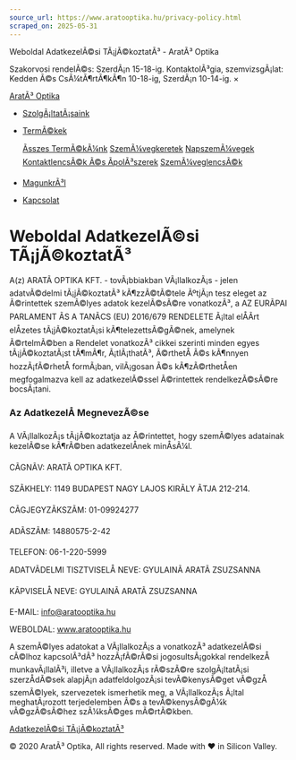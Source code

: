 ```yaml
---
source_url: https://www.aratooptika.hu/privacy-policy.html
scraped_on: 2025-05-31
---
```


Weboldal AdatkezelÃ©si TÃ¡jÃ©koztatÃ³ - AratÃ³ Optika

Szakorvosi rendelÃ©s: SzerdÃ¡n 15-18-ig. KontaktolÃ³gia, szemvizsgÃ¡lat: Kedden Ã©s CsÃ¼tÃ¶rtÃ¶kÃ¶n 10-18-ig, SzerdÃ¡n 10-14-ig. ×

[AratÃ³ Optika](index.html) 

* [SzolgÃ¡ltatÃ¡saink](services.html)
* [TermÃ©kek](products.html)

  [Ãsszes TermÃ©kÃ¼nk](products.html) [SzemÃ¼vegkeretek](product_frames.html) [NapszemÃ¼vegek](product_sunglasses.html) [KontaktlencsÃ©k Ã©s ÃpolÃ³szerek](product_contacts.html) [SzemÃ¼veglencsÃ©k](product_lens.html)
* [MagunkrÃ³l](about.html)
* [Kapcsolat](contact.html)

# Weboldal AdatkezelÃ©si TÃ¡jÃ©koztatÃ³

A(z) ARATÃ OPTIKA KFT. - tovÃ¡bbiakban VÃ¡llalkozÃ¡s - jelen adatvÃ©delmi tÃ¡jÃ©koztatÃ³ kÃ¶zzÃ©tÃ©tele ÃºtjÃ¡n tesz eleget az Ã©rintettek szemÃ©lyes adatok kezelÃ©sÃ©re vonatkozÃ³, a AZ EURÃPAI PARLAMENT ÃS A TANÃCS (EU) 2016/679 RENDELETE Ã¡ltal elÅÃ­rt elÅzetes tÃ¡jÃ©koztatÃ¡si kÃ¶telezettsÃ©gÃ©nek, amelynek Ã©rtelmÃ©ben a Rendelet vonatkozÃ³ cikkei szerinti minden egyes tÃ¡jÃ©koztatÃ¡st tÃ¶mÃ¶r, Ã¡tlÃ¡thatÃ³, Ã©rthetÅ Ã©s kÃ¶nnyen hozzÃ¡fÃ©rhetÅ formÃ¡ban, vilÃ¡gosan Ã©s kÃ¶zÃ©rthetÅen megfogalmazva kell az adatkezelÃ©ssel Ã©rintettek rendelkezÃ©sÃ©re bocsÃ¡tani.

  

### Az AdatkezelÅ MegnevezÃ©se

A VÃ¡llalkozÃ¡s tÃ¡jÃ©koztatja az Ã©rintettet, hogy szemÃ©lyes adatainak kezelÃ©se kÃ¶rÃ©ben adatkezelÅnek minÅsÃ¼l.

CÃGNÃV: ARATÃ OPTIKA KFT.

SZÃKHELY: 1149 BUDAPEST NAGY LAJOS KIRÃLY ÃTJA 212-214.

CÃGJEGYZÃKSZÃM: 01-09924277

ADÃSZÃM: 14880575-2-42

TELEFON: 06-1-220-5999

ADATVÃDELMI TISZTVISELÅ NEVE: GYULAINÃ ARATÃ ZSUZSANNA

KÃPVISELÅ NEVE: GYULAINÃ ARATÃ ZSUZSANNA

E-MAIL: info@aratooptika.hu

WEBOLDAL: www.aratooptika.hu

  

A szemÃ©lyes adatokat a VÃ¡llalkozÃ¡s a vonatkozÃ³ adatkezelÃ©si cÃ©lhoz kapcsolÃ³dÃ³ hozzÃ¡fÃ©rÃ©si jogosultsÃ¡gokkal rendelkezÅ munkavÃ¡llalÃ³i, illetve a VÃ¡llalkozÃ¡s rÃ©szÃ©re szolgÃ¡ltatÃ¡si szerzÅdÃ©sek alapjÃ¡n adatfeldolgozÃ¡si tevÃ©kenysÃ©get vÃ©gzÅ szemÃ©lyek, szervezetek ismerhetik meg, a VÃ¡llalkozÃ¡s Ã¡ltal meghatÃ¡rozott terjedelemben Ã©s a tevÃ©kenysÃ©gÃ¼k vÃ©gzÃ©sÃ©hez szÃ¼ksÃ©ges mÃ©rtÃ©kben.

[AdatkezelÃ©si TÃ¡jÃ©koztatÃ³](privacy-policy.html)

© 2020 AratÃ³ Optika, All rights reserved. Made with ♥ in Silicon Valley.